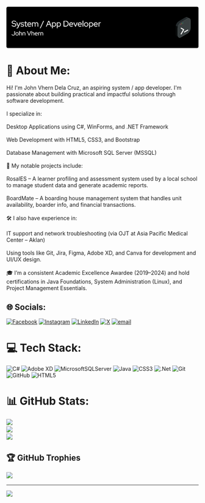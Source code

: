 ![Header](./github-header-image.png)
# 💫 About Me:
Hi! I'm John Vhern Dela Cruz, an aspiring system / app developer. I'm passionate about building practical and impactful solutions through software development.<br><br>I specialize in:<br><br>Desktop Applications using C#, WinForms, and .NET Framework<br><br>Web Development with HTML5, CSS3, and Bootstrap<br><br>Database Management with Microsoft SQL Server (MSSQL)<br><br>🚀 My notable projects include:<br><br>RosalES – A learner profiling and assessment system used by a local school to manage student data and generate academic reports.<br><br>BoardMate – A boarding house management system that handles unit availability, boarder info, and financial transactions.<br><br>🛠 I also have experience in:<br><br>IT support and network troubleshooting (via OJT at Asia Pacific Medical Center – Aklan)<br><br>Using tools like Git, Jira, Figma, Adobe XD, and Canva for development and UI/UX design.<br><br>🎓 I’m a consistent Academic Excellence Awardee (2019–2024) and hold certifications in Java Foundations, System Administration (Linux), and Project Management Essentials.


## 🌐 Socials:
[![Facebook](https://img.shields.io/badge/Facebook-%231877F2.svg?logo=Facebook&logoColor=white)](https://facebook.com/jhnvhrn) [![Instagram](https://img.shields.io/badge/Instagram-%23E4405F.svg?logo=Instagram&logoColor=white)](https://instagram.com/burnt_lomi) [![LinkedIn](https://img.shields.io/badge/LinkedIn-%230077B5.svg?logo=linkedin&logoColor=white)](https://linkedin.com/in/johnvhern) [![X](https://img.shields.io/badge/X-black.svg?logo=X&logoColor=white)](https://x.com/burnt_lomi) [![email](https://img.shields.io/badge/Email-D14836?logo=gmail&logoColor=white)](mailto:johnvhern.dc@gmail.com) 

# 💻 Tech Stack:
![C#](https://img.shields.io/badge/c%23-%23239120.svg?style=for-the-badge&logo=csharp&logoColor=white) ![Adobe XD](https://img.shields.io/badge/Adobe%20XD-470137?style=for-the-badge&logo=Adobe%20XD&logoColor=#FF61F6) ![MicrosoftSQLServer](https://img.shields.io/badge/Microsoft%20SQL%20Server-CC2927?style=for-the-badge&logo=microsoft%20sql%20server&logoColor=white) ![Java](https://img.shields.io/badge/java-%23ED8B00.svg?style=for-the-badge&logo=openjdk&logoColor=white) ![CSS3](https://img.shields.io/badge/css3-%231572B6.svg?style=for-the-badge&logo=css3&logoColor=white) ![.Net](https://img.shields.io/badge/.NET-5C2D91?style=for-the-badge&logo=.net&logoColor=white) ![Git](https://img.shields.io/badge/git-%23F05033.svg?style=for-the-badge&logo=git&logoColor=white) ![GitHub](https://img.shields.io/badge/github-%23121011.svg?style=for-the-badge&logo=github&logoColor=white) ![HTML5](https://img.shields.io/badge/html5-%23E34F26.svg?style=for-the-badge&logo=html5&logoColor=white)
# 📊 GitHub Stats:
![](https://github-readme-stats.vercel.app/api?username=johnvhern&theme=dark&hide_border=false&include_all_commits=true&count_private=false)<br/>
![](https://nirzak-streak-stats.vercel.app/?user=johnvhern&theme=dark&hide_border=false)<br/>
![](https://github-readme-stats.vercel.app/api/top-langs/?username=johnvhern&theme=dark&hide_border=false&include_all_commits=true&count_private=true&layout=compact)

## 🏆 GitHub Trophies
![](https://github-profile-trophy.vercel.app/?username=johnvhern&theme=onedark&no-frame=false&no-bg=true&margin-w=4)

---
[![](https://visitcount.itsvg.in/api?id=johnvhern&icon=5&color=8)](https://visitcount.itsvg.in)

<!-- Proudly created with GPRM ( https://gprm.itsvg.in ) -->
